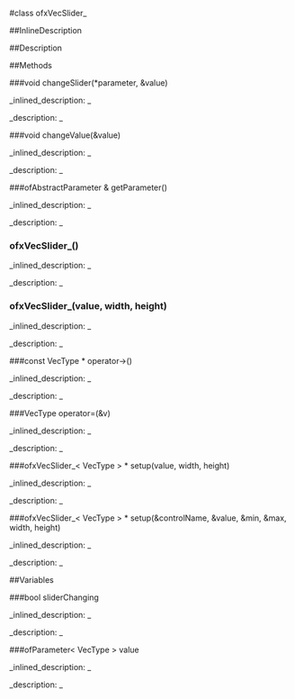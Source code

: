 #class ofxVecSlider_


<!--
_visible: True_
_advanced: False_
_istemplated: True_
_extends: ofxGuiGroup_
-->

##InlineDescription






##Description





##Methods



###void changeSlider(*parameter, &value)

<!--
_syntax: changeSlider(*parameter, &value)_
_name: changeSlider_
_returns: void_
_returns_description: _
_parameters: const void *parameter, float &value_
_access: protected_
_version_started: 0.8.0_
_version_deprecated: _
_summary: _
_constant: False_
_static: False_
_visible: True_
_advanced: False_
-->

_inlined_description: _







_description: _







<!----------------------------------------------------------------------------->

###void changeValue(&value)

<!--
_syntax: changeValue(&value)_
_name: changeValue_
_returns: void_
_returns_description: _
_parameters: VecType &value_
_access: protected_
_version_started: 0.8.0_
_version_deprecated: _
_summary: _
_constant: False_
_static: False_
_visible: True_
_advanced: False_
-->

_inlined_description: _







_description: _







<!----------------------------------------------------------------------------->

###ofAbstractParameter & getParameter()

<!--
_syntax: getParameter()_
_name: getParameter_
_returns: ofAbstractParameter &_
_returns_description: _
_parameters: _
_access: public_
_version_started: 0.8.0_
_version_deprecated: _
_summary: _
_constant: False_
_static: False_
_visible: True_
_advanced: False_
-->

_inlined_description: _







_description: _







<!----------------------------------------------------------------------------->

### ofxVecSlider_()

<!--
_syntax: ofxVecSlider_()_
_name: ofxVecSlider__
_returns: _
_returns_description: _
_parameters: _
_access: public_
_version_started: 0.8.0_
_version_deprecated: _
_summary: _
_constant: False_
_static: False_
_visible: True_
_advanced: False_
-->

_inlined_description: _







_description: _







<!----------------------------------------------------------------------------->

### ofxVecSlider_(value, width, height)

<!--
_syntax: ofxVecSlider_(value, width, height)_
_name: ofxVecSlider__
_returns: _
_returns_description: _
_parameters: ofParameter< VecType > value, float width, float height_
_access: public_
_version_started: 0.8.0_
_version_deprecated: _
_summary: _
_constant: False_
_static: False_
_visible: True_
_advanced: False_
-->

_inlined_description: _







_description: _







<!----------------------------------------------------------------------------->

###const VecType * operator->()

<!--
_syntax: operator->()_
_name: operator->_
_returns: const VecType *_
_returns_description: _
_parameters: _
_access: public_
_version_started: 0.8.0_
_version_deprecated: _
_summary: _
_constant: False_
_static: False_
_visible: True_
_advanced: False_
-->

_inlined_description: _







_description: _







<!----------------------------------------------------------------------------->

###VecType operator=(&v)

<!--
_syntax: operator=(&v)_
_name: operator=_
_returns: VecType_
_returns_description: _
_parameters: const VecType &v_
_access: public_
_version_started: 0.8.0_
_version_deprecated: _
_summary: _
_constant: False_
_static: False_
_visible: True_
_advanced: False_
-->

_inlined_description: _







_description: _







<!----------------------------------------------------------------------------->

###ofxVecSlider_< VecType > * setup(value, width, height)

<!--
_syntax: setup(value, width, height)_
_name: setup_
_returns: ofxVecSlider_< VecType > *_
_returns_description: _
_parameters: ofParameter< VecType > value, float width, float height_
_access: public_
_version_started: 0.8.0_
_version_deprecated: _
_summary: _
_constant: False_
_static: False_
_visible: True_
_advanced: False_
-->

_inlined_description: _







_description: _







<!----------------------------------------------------------------------------->

###ofxVecSlider_< VecType > * setup(&controlName, &value, &min, &max, width, height)

<!--
_syntax: setup(&controlName, &value, &min, &max, width, height)_
_name: setup_
_returns: ofxVecSlider_< VecType > *_
_returns_description: _
_parameters: const string &controlName, const VecType &value, const VecType &min, const VecType &max, float width, float height_
_access: public_
_version_started: 0.8.0_
_version_deprecated: _
_summary: _
_constant: False_
_static: False_
_visible: True_
_advanced: False_
-->

_inlined_description: _







_description: _







<!----------------------------------------------------------------------------->

##Variables



###bool  sliderChanging

<!--
_name: sliderChanging_
_type: bool _
_access: protected_
_version_started: 0.8.0_
_version_deprecated: _
_summary: _
_visible: True_
_constant: True_
_advanced: False_
-->

_inlined_description: _







_description: _







<!----------------------------------------------------------------------------->

###ofParameter< VecType >  value

<!--
_name: value_
_type: ofParameter< VecType > _
_access: protected_
_version_started: 0.8.0_
_version_deprecated: _
_summary: _
_visible: True_
_constant: True_
_advanced: False_
-->

_inlined_description: _







_description: _







<!----------------------------------------------------------------------------->

